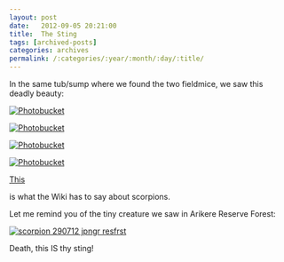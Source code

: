 ```yaml
---
layout: post
date:	2012-09-05 20:21:00
title:  The Sting
tags: [archived-posts]
categories: archives
permalink: /:categories/:year/:month/:day/:title/
---
```

In the same tub/sump where we found the two fieldmice, we saw this deadly beauty:

<a href="http://s1264.photobucket.com/albums/jj483/mnypx/?action=view&amp;current=IMG_7675.jpg" target="_blank"><img src="http://i1264.photobucket.com/albums/jj483/mnypx/IMG_7675.jpg" border="0" alt="Photobucket"></a>


<a href="http://s1264.photobucket.com/albums/jj483/mnypx/?action=view&amp;current=IMG_7678.jpg" target="_blank"><img src="http://i1264.photobucket.com/albums/jj483/mnypx/IMG_7678.jpg" border="0" alt="Photobucket"></a>



<a href="http://s1264.photobucket.com/albums/jj483/mnypx/?action=view&amp;current=IMG_7681.jpg" target="_blank"><img src="http://i1264.photobucket.com/albums/jj483/mnypx/IMG_7681.jpg" border="0" alt="Photobucket"></a>

<a href="http://s1264.photobucket.com/albums/jj483/mnypx/?action=view&amp;current=IMG_7683.jpg" target="_blank"><img src="http://i1264.photobucket.com/albums/jj483/mnypx/IMG_7683.jpg" border="0" alt="Photobucket"></a>

<a href="http://en.wikipedia.org/wiki/Scorpion"> This </a>

is what the Wiki has to say about scorpions.

Let me remind you of the tiny creature we saw in Arikere Reserve Forest:

<a href="http://s1264.photobucket.com/albums/jj483/mnypx/?action=view&amp;current=IMG_2612.jpg" target="_blank"><img src="http://i1264.photobucket.com/albums/jj483/mnypx/IMG_2612.jpg" border="0" alt="scorpion 290712 jpngr resfrst"></a>

Death, this IS thy sting!

